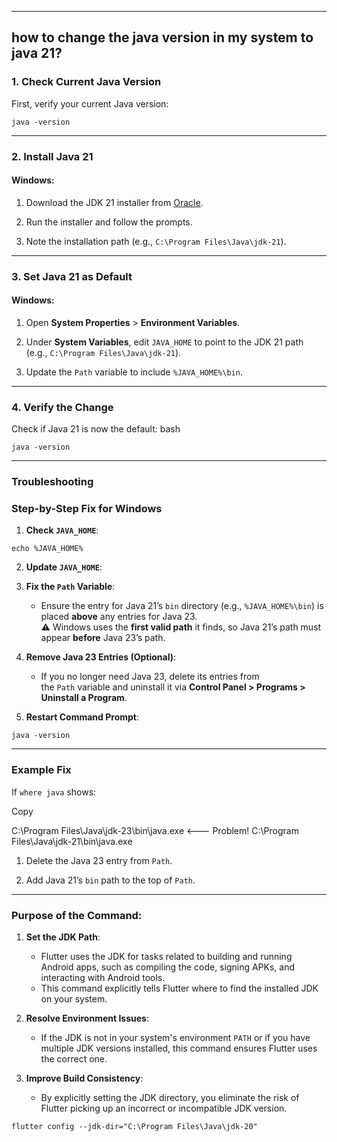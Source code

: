 ___
## how to change the java version in my system to java 21?
### **1. Check Current Java Version**
First, verify your current Java version:
```
java -version
```
---
### **2. Install Java 21**
#### **Windows**:

1. Download the JDK 21 installer from [Oracle](https://www.oracle.com/java/technologies/downloads/).
    
2. Run the installer and follow the prompts.
    
3. Note the installation path (e.g., `C:\Program Files\Java\jdk-21`).
---
### **3. Set Java 21 as Default**
#### **Windows**:

1. Open **System Properties** > **Environment Variables**.
    
2. Under **System Variables**, edit `JAVA_HOME` to point to the JDK 21 path (e.g., `C:\Program Files\Java\jdk-21`).
    
3. Update the `Path` variable to include `%JAVA_HOME%\bin`.
    

---
### **4. Verify the Change**
Check if Java 21 is now the default:
bash
```
java -version
```
---

### **Troubleshooting**
### **Step-by-Step Fix for Windows**

1. **Check `JAVA_HOME`**:
```
echo %JAVA_HOME%
```
2. **Update `JAVA_HOME`**:
      
3. **Fix the `Path` Variable**:
    - Ensure the entry for Java 21’s `bin` directory (e.g., `%JAVA_HOME%\bin`) is placed **above** any entries for Java 23.  
        ⚠️ Windows uses the **first valid path** it finds, so Java 21’s path must appear **before** Java 23’s path.
4. **Remove Java 23 Entries (Optional)**:
    - If you no longer need Java 23, delete its entries from the `Path` variable and uninstall it via **Control Panel > Programs > Uninstall a Program**.
5. **Restart Command Prompt**:
```
java -version
```
___
### **Example Fix**

If `where java` shows:

Copy

C:\Program Files\Java\jdk-23\bin\java.exe   <--- Problem!
C:\Program Files\Java\jdk-21\bin\java.exe

1. Delete the Java 23 entry from `Path`.
    
2. Add Java 21’s `bin` path to the top of `Path`.
___
### Purpose of the Command:

1. **Set the JDK Path**:
    
    - Flutter uses the JDK for tasks related to building and running Android apps, such as compiling the code, signing APKs, and interacting with Android tools.
    - This command explicitly tells Flutter where to find the installed JDK on your system.
2. **Resolve Environment Issues**:
    
    - If the JDK is not in your system's environment `PATH` or if you have multiple JDK versions installed, this command ensures Flutter uses the correct one.
3. **Improve Build Consistency**:
    
    - By explicitly setting the JDK directory, you eliminate the risk of Flutter picking up an incorrect or incompatible JDK version.
```
flutter config --jdk-dir="C:\Program Files\Java\jdk-20"
```